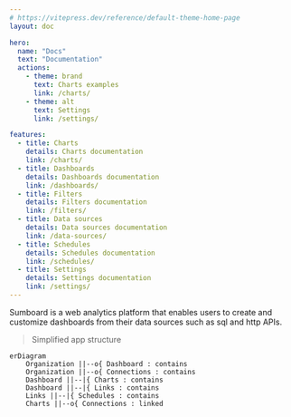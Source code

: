 ```yaml
---
# https://vitepress.dev/reference/default-theme-home-page
layout: doc

hero:
  name: "Docs"
  text: "Documentation"
  actions:
    - theme: brand
      text: Charts examples
      link: /charts/
    - theme: alt
      text: Settings
      link: /settings/

features:
  - title: Charts
    details: Charts documentation
    link: /charts/
  - title: Dashboards
    details: Dashboards documentation
    link: /dashboards/
  - title: Filters
    details: Filters documentation
    link: /filters/
  - title: Data sources
    details: Data sources documentation
    link: /data-sources/
  - title: Schedules
    details: Schedules documentation
    link: /schedules/
  - title: Settings
    details: Settings documentation
    link: /settings/
---
```


Sumboard is a web analytics platform that enables users to create and customize dashboards from their data sources such as sql and http APIs.

> Simplified app structure

```mermaid
erDiagram
    Organization ||--o{ Dashboard : contains
    Organization ||--o{ Connections : contains
    Dashboard ||--|{ Charts : contains
    Dashboard ||--|{ Links : contains
    Links ||--|{ Schedules : contains
    Charts ||--o{ Connections : linked
```
